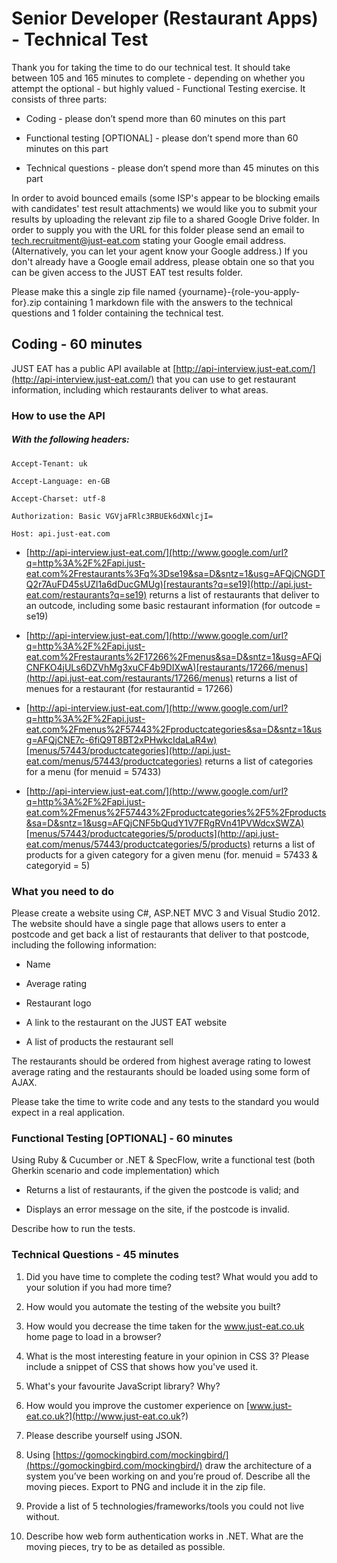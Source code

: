 # **Senior Developer (Restaurant Apps) - Technical Test**

Thank you for taking the time to do our technical test. It should take between 105 and 165 minutes to complete - depending on whether you attempt the optional - but highly valued - Functional Testing exercise. It consists of three parts:

* Coding - please don’t spend more than 60 minutes on this part

* Functional testing [OPTIONAL] - please don’t spend more than 60 minutes on this part

* Technical questions - please don’t spend more than 45 minutes on this part

In order to avoid bounced emails (some ISP's appear to be blocking emails with candidates' test result attachments) we would like you to submit your results by uploading the relevant zip file to a shared Google Drive folder. In order to supply you with the URL for this folder please send an email to tech.recruitment@just-eat.com stating your Google email address. (Alternatively, you can let your agent know your Google address.) If you don't already have a Google email address, please obtain one so that you can be given access to the JUST EAT test results folder. 

Please make this a single zip file named {yourname}-{role-you-apply-for}.zip containing 1 markdown file with the answers to the technical questions and 1 folder containing the technical test.

## Coding - 60 minutes

JUST EAT has a public API available at [http://api-interview.just-eat.com/](http://api-interview.just-eat.com/) that you can use to get restaurant information, including which restaurants deliver to what areas.

### How to use the API

##### With the following headers:

`Accept-Tenant: uk`

`Accept-Language: en-GB`

`Accept-Charset: utf-8`

`Authorization: Basic VGVjaFRlc3RBUEk6dXNlcjI=`

`Host: api.just-eat.com`

* [http://api-interview.just-eat.com/](http://www.google.com/url?q=http%3A%2F%2Fapi.just-eat.com%2Frestaurants%3Fq%3Dse19&sa=D&sntz=1&usg=AFQjCNGDTQ2r7AuFD45sUZl1a6dDucGMUg)[restaurants?q=se19](http://api.just-eat.com/restaurants?q=se19) returns a list of restaurants that deliver to an outcode, including some basic restaurant information (for outcode = se19)

* [http://api-interview.just-eat.com/](http://www.google.com/url?q=http%3A%2F%2Fapi.just-eat.com%2Frestaurants%2F17266%2Fmenus&sa=D&sntz=1&usg=AFQjCNFKO4jULs6DZVhMg3xuCF4b9DIXwA)[restaurants/17266/menus](http://api.just-eat.com/restaurants/17266/menus) returns a list of menues for a restaurant (for restaurantid = 17266)

* [http://api-interview.just-eat.com/](http://www.google.com/url?q=http%3A%2F%2Fapi.just-eat.com%2Fmenus%2F57443%2Fproductcategories&sa=D&sntz=1&usg=AFQjCNE7c-6fiQ9T8BT2xPHwkcIdaLaR4w)[menus/57443/productcategories](http://api.just-eat.com/menus/57443/productcategories) returns a list of categories for a menu (for menuid = 57433)

* [http://api-interview.just-eat.com/](http://www.google.com/url?q=http%3A%2F%2Fapi.just-eat.com%2Fmenus%2F57443%2Fproductcategories%2F5%2Fproducts&sa=D&sntz=1&usg=AFQjCNF5bQudY1V7FRgRVn41PVWdcxSWZA)[menus/57443/productcategories/5/products](http://api.just-eat.com/menus/57443/productcategories/5/products) returns a list of products for a given category for a given menu (for. menuid = 57433 & categoryid = 5)

### What you need to do

Please create a website using C#, ASP.NET MVC 3 and Visual Studio 2012. The website should have a single page that allows users to enter a postcode and get back a list of restaurants that deliver to that postcode, including the following information:

* Name

* Average rating

* Restaurant logo

* A link to the restaurant on the JUST EAT website

* A list of products the restaurant sell

The restaurants should be ordered from highest average rating to lowest average rating and the restaurants should be loaded using some form of AJAX.

Please take the time to write code and any tests to the standard you would expect in a real application.

### Functional Testing [OPTIONAL] - 60 minutes

Using Ruby & Cucumber or .NET & SpecFlow, write a functional test (both Gherkin scenario and code implementation) which

* Returns a list of restaurants, if the given the postcode is valid; and

* Displays an error message on the site, if the postcode is invalid.

Describe how to run the tests.

### Technical Questions - 45 minutes

1. Did you have time to complete the coding test? What would you add to your solution if you had more time?

2. How would you automate the testing of the website you built?

3. How would you decrease the time taken for the www.just-eat.co.uk home page to load in a browser?

4. What is the most interesting feature in your opinion in CSS 3? Please include a snippet of CSS that shows how you've used it.

5. What's your favourite JavaScript library? Why?

6. How would you improve the customer experience on [www.just-eat.co.uk?](http://www.just-eat.co.uk?)

7. Please describe yourself using JSON.

8. Using [https://gomockingbird.com/mockingbird/](https://gomockingbird.com/mockingbird/) draw the architecture of a system you’ve been working on and you’re proud of. Describe all the moving pieces. Export to PNG and include it in the zip file.

9. Provide a list of 5 technologies/frameworks/tools you could not live without.

10. Describe how web form authentication works in .NET. What are the moving pieces, try to be as detailed as possible.
